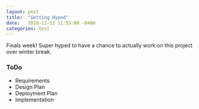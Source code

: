 ```yaml
---
layout: post
title:  "Getting Hyped"
date:   2016-12-12 11:55:00 -0400
categories: test
---
```

Finals week! Super hyped to have a chance to actually work on this project over
winter break.

### ToDo
* Requirements
* Design Plan
* Deployment Plan
* Implementation
